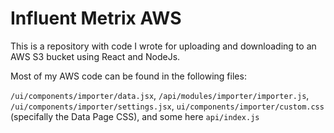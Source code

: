 # Influent Metrix AWS

This is a repository with code I wrote for uploading and downloading to an AWS S3 bucket using React and NodeJs. 

Most of my AWS code can be found in the following files:

`/ui/components/importer/data.jsx`, `/api/modules/importer/importer.js`, `/ui/components/importer/settings.jsx`, `ui/components/importer/custom.css` (specifally the Data Page CSS), and some here `api/index.js`

